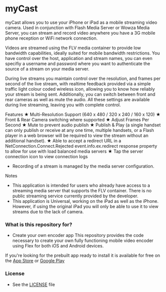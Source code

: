 # myCast #

myCast allows you to use your iPhone or iPad as a mobile streaming video camera. Used in conjunction with Flash Media Server or Wowza Media Server, you can stream and record video anywhere you have a 3G mobile phone reception or WiFi network connection.

Videos are streamed using the FLV media container to provide low bandwidth capabilities, ideally suited for mobile bandwidth restrictions. You have control over the host, application and stream names, you can even specifiy a username and password where you want to authenticate the source of a stream on your media server.

During live streams you maintain control over the resolution, and frames per second of the live stream, with realtime feedback provided via a simple traffic light colour coded wireless icon, allowing you to know how reliably your stream is being sent. Additionally, you can switch between front and rear cameras as well as mute the audio. All these settings are available during live streaming, leaving you with complete control.

Features
★ Multi-Resolution Support (640 x 480 / 320 x 240 / 160 x 120)
★ Front & Rear Camera switching where supported
★ Adjust Frames Per Second
★ Mute to prevent audio publish
★ Publish & Play (a single handset can only publish or receive at any one time, multiple handsets, or a Flash player in a web browser will be required to view the stream without an additional handset).
★ Able to accept a redirect URL in a NetConnection.Connect.Rejected event.info.ex.redirect response property to allow for use with load balanced media servers
★ Tap the server connection icon to view connection logs

* Recording of a stream is managed by the media server configuration.

Notes
- This application is intended for users who already have access to a streaming media server that supports the FLV container. There is no public streaming service currently provided by the developer.
- This application is Universal, working on the iPad as well as the iPhone. However, if using the original iPad you will only be able to use it to view streams due to the lack of camera.

### What is this repository for? ###

* Create your own encoder app
This repository provides the code necessary to create your own fully functioning mobile video encoder using Flex for both iOS and Android devices.

If you're looking for the prebuilt app ready to install it is available for free on the [App Store](https://itunes.apple.com/gb/app/mycast/id532100020?mt=8) or [Google Play](https://play.google.com/store/apps/details?id=air.uk.co.codeghost.livecast&hl=en)

### License ###

* See the [LICENSE](https://bitbucket.org/codeghost/mycast/src/2c1eb27fcdaa5d573cc3994b92d6dde261d7b342/COPYING?at=master) file